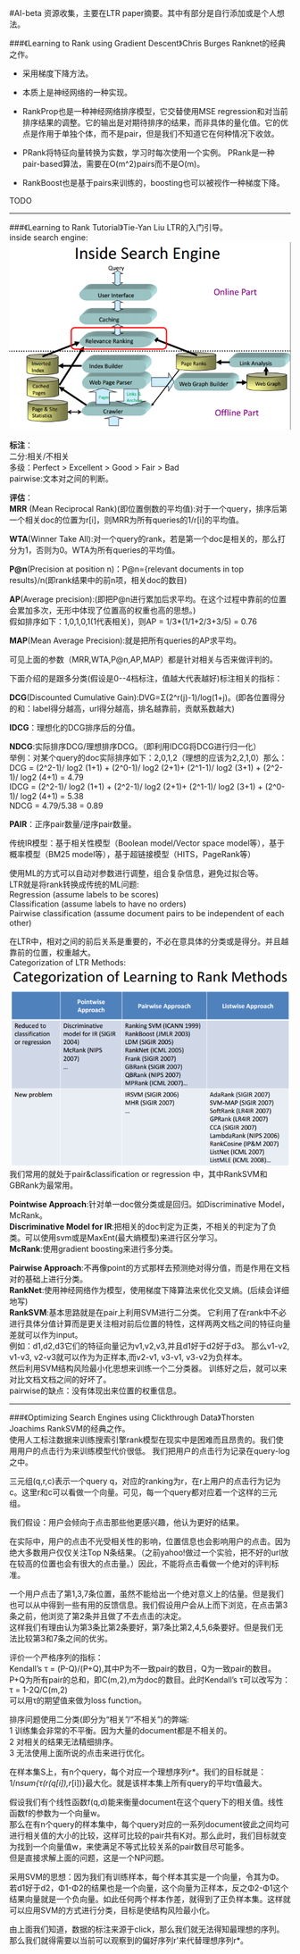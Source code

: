 #AI-beta
资源收集，主要在LTR paper摘要。其中有部分是自行添加或是个人想法。

###《Learning to Rank using Gradient Descent》Chris Burges
Ranknet的经典之作。 <br>
* 采用梯度下降方法。
* 本质上是神经网络的一种实现。

* RankProp也是一种神经网络排序模型，它交替使用MSE regression和对当前排序结果的调整。它的输出是对期待排序的结果，而非具体的量化值。它的优点是作用于单独个体，而不是pair，但是我们不知道它在何种情况下收敛。

* PRank将特征向量转换为实数，学习时每次使用一个实例。
PRank是一种pair-based算法，需要在O(m^2)pairs而不是O(m)。
* RankBoost也是基于pairs来训练的，boosting也可以被视作一种梯度下降。

TODO

--------------
###《Learning to Rank Tutorial》Tie-Yan Liu
LTR的入门引导。<br>
inside search engine:<br>
![inside search engine](/images/jiqixuexi/LTR_ISE.png)<br>

**标注**：<br>
二分:相关/不相关<br>
多级：Perfect > Excellent > Good > Fair > Bad<br>
pairwise:文本对之间的判断。<br>

**评估**：<br>
**MRR** (Mean Reciprocal Rank)(即位置倒数的平均值):对于一个query，排序后第一个相关doc的位置为r[i]，则MRR为所有queries的1/r[i]的平均值。<br>

**WTA**(Winner Take All):对一个query的rank，若是第一个doc是相关的，那么打分为1，否则为0。WTA为所有queries的平均值。<br>

**P@n**(Precision at position n)：P@n={relevant documents in top results}/n(即rank结果中的前n项，相关doc的数目)<br>

**AP**(Average precision):(即把P@n进行累加后求平均。在这个过程中靠前的位置会累加多次，无形中体现了位置高的权重也高的思想。)<br>
假如排序如下：1,0,1,0,1(1代表相关)，则AP = 1/3*(1/1+2/3+3/5) = 0.76<br>

**MAP**(Mean Average Precision):就是把所有queries的AP求平均。<br>

可见上面的参数（MRR,WTA,P@n,AP,MAP）都是针对相关与否来做评判的。<br>

下面介绍的是跟多分类(假设是0--4档标注，值越大代表越好)标注相关的指标：<br>

**DCG**(Discounted Cumulative Gain):DVG=Σ(2^r(j)-1)/log(1+j)。(即各位置得分的和：label得分越高，url得分越高，排名越靠前，贡献系数越大)<br>

**IDCG**：理想化的DCG排序后的分值。<br>

**NDCG**:实际排序DCG/理想排序DCG。（即利用IDCG将DCG进行归一化）<br>
举例：对某个query的doc实际排序如下：2,0,1,2（理想的应该为2,2,1,0）那么：<br>
DCG = (2^2-1)/ log2 (1+1) + (2^0-1)/ log2 (2+1)+ (2^1-1)/ log2 (3+1) + (2^2-1)/ log2 (4+1)  = 4.79<br>
IDCG = (2^2-1)/ log2 (1+1) + (2^2-1)/ log2 (2+1)+ (2^1-1)/ log2 (3+1) + (2^0-1)/ log2 (4+1)  = 5.38<br>
NDCG = 4.79/5.38 = 0.89 <br>

**PAIR**：正序pair数量/逆序pair数量。<br>

传统IR模型：基于相关性模型（Boolean model/Vector space model等），基于概率模型（BM25 model等），基于超链接模型（HITS，PageRank等）<br>

使用ML的方式可以自动对参数进行调整，组合复杂信息，避免过拟合等。<br>
LTR就是将rank转换成传统的ML问题:<br>
Regression (assume labels to be scores)<br>
Classification (assume labels to have no orders)<br>
Pairwise classification (assume document pairs to be
independent of each other)<br>

在LTR中，相对之间的前后关系是重要的，不必在意具体的分类或是得分。并且越靠前的位置，权重越大。<br>
Categorization of LTR Methods:<br>
![Categorization of LTR Methods](/images/jiqixuexi/LTR_cateOfLTR.png)<br>
我们常用的就处于pair&classification
or regression 中，其中RankSVM和GBRank为最常用。<br>

**Pointwise Approach**:针对单一doc做分类或是回归。如Discriminative Model， McRank。<br>
**Discriminative Model for IR**:把相关的doc判定为正类，不相关的判定为了负类。可以使用svm或是MaxEnt(最大熵模型)来进行区分学习。<br>
**McRank**:使用gradient boosting来进行多分类。<br>

**Pairwise Approach**:不再像point的方式那样去预测绝对得分值，而是作用在文档对的基础上进行分类。<br>
**RankNet**:使用神经网络作为模型，使用梯度下降算法来优化交叉熵。(后续会详细地写)<br>
**RankSVM**:基本思路就是在pair上利用SVM进行二分类。
它利用了在rank中不必进行具体分值计算而是更关注相对前后位置的特性，这样两两文档之间的特征向量差就可以作为input。<br>
例如：d1,d2,d3它们的特征向量记为v1,v2,v3,并且d1好于d2好于d3。
那么v1-v2, v1-v3, v2-v3就可以作为为正样本,而v2-v1, v3-v1, v3-v2为负样本。<br>
然后利用SVM结构风险最小化思想来训练一个二分类器。
训练好之后，就可以来对比文档文档之间的好坏了。<br>
pairwise的缺点：没有体现出来位置的权重信息。<br>

--------------

###《Optimizing Search Engines using Clickthrough Data》Thorsten Joachims
RankSVM的经典之作。<br>
使用人工标注数据来训练搜索引擎rank模型在现实中是困难而且昂贵的。我们使用用户的点击行为来训练模型代价很低。
我们把用户的点击行为记录在query-log之中。

三元组(q,r,c)表示一个query q，对应的ranking为r，在r上用户的点击行为记为c。这里r和c可以看做一个向量。可见，每一个query都对应着一个这样的三元组。

我们假设：用户会倾向于点击那些他更感兴趣，他认为更好的结果。

在实际中，用户的点击不光受相关性的影响，位置信息也会影响用户的点击。因为绝大多数用户仅仅关注Top N条结果。（之前yahoo!做过一个实验，把不好的url放在较高的位置也会有很大的点击量。）因此，不能将点击看做一个绝对的评判标准。

一个用户点击了第1,3,7条位置，虽然不能给出一个绝对意义上的估量。但是我们也可以从中得到一些有用的反馈信息。我们假设用户会从上而下浏览，在点击第3条之前，他浏览了第2条并且做了不去点击的决定。<br>
这样我们有理由认为第3条比第2条要好，第7条比第2,4,5,6条要好。但是我们无法比较第3和7条之间的优劣。


评价一个严格序列的指标：<br>
Kendall’s τ = (P-Q)/(P+Q),其中P为不一致pair的数目，Q为一致pair的数目。P+Q为所有pair的总和，即C(m,2),m为doc的数目。此时Kendall’s τ可以改写为：<br>
τ = 1-2Q/C(m,2)<br>
可以用τ的期望值来做为loss function。<br>

排序问题使用二分类(即分为“相关”/“不相关”)的弊端:<br>
1 训练集会非常的不平衡。因为大量的document都是不相关的。<br>
2 对相关的结果无法精细排序。<br>
3 无法使用上面所说的点击来进行优化。<br>

在样本集S上，有n个query，每个对应一个理想序列r*。我们的目标就是：1/n*sum{τ(r(q[i]),r*[i])}最大化。就是该样本集上所有query的平均τ值最大。

假设我们有个线性函数f(q,d)能来衡量document在这个query下的相关值。线性函数f的参数为一个向量w。<br>
那么在有n个query的样本集中，每个query对应的一系列document彼此之间均可进行相关值的大小的比较，这样可比较的pair共有K对。那么此时，我们目标就变为找到一个向量值w，来使满足不等式比较关系的pair数目尽可能多。<br>
但是直接求解上面的问题，这是一个NP问题。<br>

采用SVM的思想：因为我们有训练样本，每个样本其实是一个向量，令其为Φ。若d1好于d2，Φ1-Φ2的结果也是一个向量，这个向量为正样本，反之Φ2-Φ1这个结果向量就是一个负向量。如此任何两个样本作差，就得到了正负样本集。这样就可以应用SVM的方式进行分类，目标是使结构风险最小化。

由上面我们知道，数据的标注来源于click，那么我们就无法得知最理想的序列。那么我们就得需要以当前可以观察到的偏好序列r'来代替理想序列r*。



























